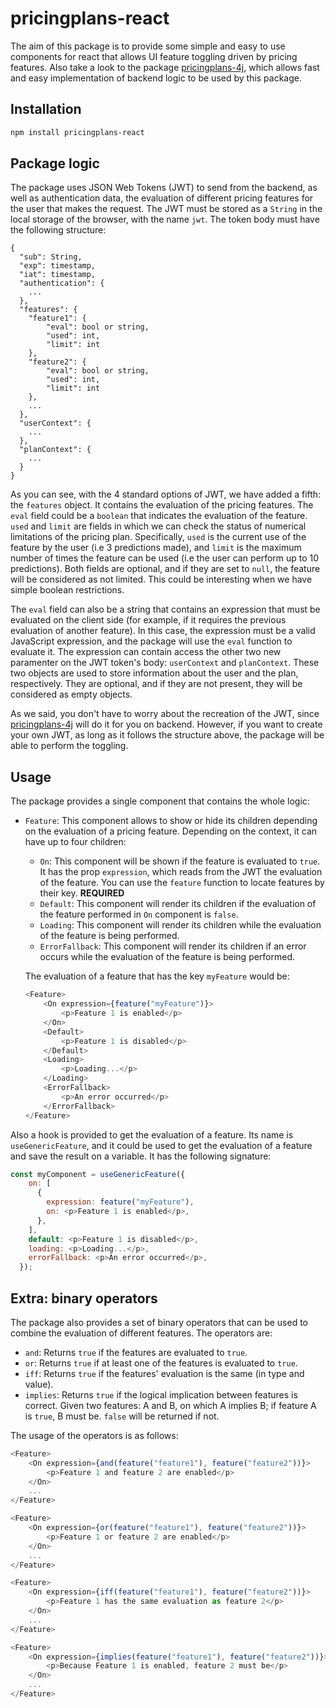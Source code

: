 # pricingplans-react

The aim of this package is to provide some simple and easy to use components for react that allows UI feature toggling driven by pricing features. Also take a look to the package [pricingplans-4j](https://github.com/Alex-GF/pricingplans-4j), which allows fast and easy implementation of backend logic to be used by this package.

## Installation

```bash
npm install pricingplans-react
```

## Package logic

The package uses JSON Web Tokens (JWT) to send from the backend, as well as authentication data, the evaluation of different pricing features for the user that makes the request. The JWT must be stored as a `String` in the local storage of the browser, with the name `jwt`. The token body must have the following structure:

```
{
  "sub": String,
  "exp": timestamp,
  "iat": timestamp,
  "authentication": {
    ...
  },
  "features": {
    "feature1": {
        "eval": bool or string,
        "used": int,
        "limit": int
    },
    "feature2": {
        "eval": bool or string,
        "used": int,
        "limit": int
    },
    ...
  },
  "userContext": {
    ...
  },
  "planContext": {
    ...
  }
}
```

As you can see, with the 4 standard options of JWT, we have added a fifth: the `features` object. It contains the evaluation of the pricing features. The `eval` field could be a `boolean` that indicates the evaluation of the feature. `used` and `limit` are fields in which we can check the status of numerical limitations of the pricing plan. Specifically, `used` is the current use of the feature by the user (i.e 3 predictions made), and `limit` is the maximum number of times the feature can be used (i.e the user can perform up to 10 predictions). Both fields are optional, and if they are set to `null`, the feature will be considered as not limited. This could be interesting when we have simple boolean restrictions.

The `eval` field can also be a string that contains an expression that must be evaluated on the client side (for example, if it requires the previous evaluation of another feature). In this case, the expression must be a valid JavaScript expression, and the package will use the `eval` function to evaluate it. The expression can contain access the other two new paramenter on the JWT token's body: `userContext` and `planContext`. These two objects are used to store information about the user and the plan, respectively. They are optional, and if they are not present, they will be considered as empty objects.

As we said, you don't have to worry about the recreation of the JWT, since [pricingplans-4j](https://github.com/Alex-GF/pricingplans-4j) will do it for you on backend. However, if you want to create your own JWT, as long as it follows the structure above, the package will be able to perform the toggling.

## Usage

The package provides a single component that contains the whole logic: 

- `Feature`: This component allows to show or hide its children depending on the evaluation of a pricing feature. Depending on the context, it can have up to four children:
    - `On`: This component will be shown if the feature is evaluated to `true`. It has the prop `expression`, which reads from the JWT the evaluation of the feature. You can use the `feature` function to locate features by their key. **REQUIRED**
    - `Default`: This component will render its children if the evaluation of the feature performed in `On` component is `false`.
    - `Loading`: This component will render its children while the evaluation of the feature is being performed.
    - `ErrorFallback`: This component will render its children if an error occurs while the evaluation of the feature is being performed.

    The evaluation of a feature that has the key `myFeature` would be:

    ```javascript
    <Feature>
        <On expression={feature("myFeature")}>
            <p>Feature 1 is enabled</p>
        </On>
        <Default>
            <p>Feature 1 is disabled</p>
        </Default>
        <Loading>
            <p>Loading...</p>
        </Loading>
        <ErrorFallback>
            <p>An error occurred</p>
        </ErrorFallback>
    </Feature>
    ```

Also a hook is provided to get the evaluation of a feature. Its name is `useGenericFeature`, and it could be used to get the evaluation of a feature and save the result on a variable. It has the following signature:

```javascript
const myComponent = useGenericFeature({
    on: [
      {
        expression: feature("myFeature"),
        on: <p>Feature 1 is enabled</p>,
      },
    ],
    default: <p>Feature 1 is disabled</p>,
    loading: <p>Loading...</p>,
    errorFallback: <p>An error occurred</p>,
  });
```

## Extra: binary operators

The package also provides a set of binary operators that can be used to combine the evaluation of different features. The operators are:

- `and`: Returns `true` if the features are evaluated to `true`.
- `or`: Returns `true` if at least one of the features is evaluated to `true`.
- `iff`: Returns `true` if the features' evaluation is the same (in type and value).
- `implies`: Returns `true` if the logical implication between features is correct. Given two features: A and B, on which A implies B; if feature A is `true`, B must be. `false` will be returned if not.

The usage of the operators is as follows:

```javascript
<Feature>
    <On expression={and(feature("feature1"), feature("feature2"))}>
        <p>Feature 1 and feature 2 are enabled</p>
    </On>
    ...
</Feature>
```

```javascript
<Feature>
    <On expression={or(feature("feature1"), feature("feature2"))}>
        <p>Feature 1 or feature 2 are enabled</p>
    </On>
    ...
</Feature>
```

```javascript
<Feature>
    <On expression={iff(feature("feature1"), feature("feature2"))}>
        <p>Feature 1 has the same evaluation as feature 2</p>
    </On>
    ...
</Feature>
```

```javascript
<Feature>
    <On expression={implies(feature("feature1"), feature("feature2"))}>
        <p>Because Feature 1 is enabled, feature 2 must be</p>
    </On>
    ...
</Feature>
```